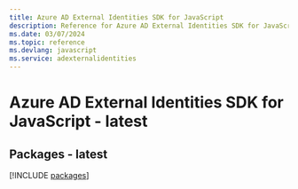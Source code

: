 ```yaml
---
title: Azure AD External Identities SDK for JavaScript
description: Reference for Azure AD External Identities SDK for JavaScript
ms.date: 03/07/2024
ms.topic: reference
ms.devlang: javascript
ms.service: adexternalidentities
---
```

# Azure AD External Identities SDK for JavaScript - latest
## Packages - latest
[!INCLUDE [packages](ad-external-identities-index.md)]